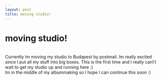 ```yaml
---
layout: post
title: moving studio!
---
```

<h1>moving studio!</h1><br>Currently Im moving my studio to Budapest by postmail. Im really excited since I put all my stuff into big boxes. This is the first time and I really can\'t wait to get my studio up and running here :)<div>Im in the middle of my albummaking so I hope I can continue this soon :)</div>

